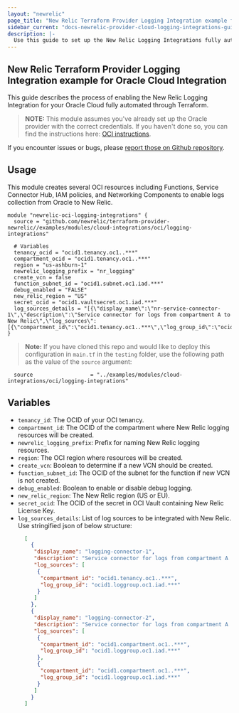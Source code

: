 ```yaml
---
layout: "newrelic"
page_title: "New Relic Terraform Provider Logging Integration example for Oracle Cloud Integration"
sidebar_current: "docs-newrelic-provider-cloud-logging-integrations-guide"
description: |-
  Use this guide to set up the New Relic Logging Integrations fully automated through Terraform.
---
```


## New Relic Terraform Provider Logging Integration example for Oracle Cloud Integration

This guide describes the process of enabling the New Relic Logging Integration for your Oracle Cloud fully automated through Terraform.

> **NOTE:** This module assumes you've already set up the Oracle provider with the correct credentials. If you haven't done so, you can find the instructions here: [OCI instructions](https://registry.terraform.io/providers/oracle/oci/latest/docs).

If you encounter issues or bugs, please [report those on Github repository](https://github.com/newrelic/terraform-provider-newrelic/issues/new/choose).

## Usage
This module creates several OCI resources including Functions, Service Connector Hub, IAM policies, and Networking Components to enable logs collection from Oracle to New Relic.

```hcl
module "newrelic-oci-logging-integrations" {
  source = "github.com/newrelic/terraform-provider-newrelic//examples/modules/cloud-integrations/oci/logging-integrations"

  # Variables
  tenancy_ocid = "ocid1.tenancy.oc1..***"
  compartment_ocid = "ocid1.tenancy.oc1..***"
  region = "us-ashburn-1"
  newrelic_logging_prefix = "nr_logging"
  create_vcn = false
  function_subnet_id = "ocid1.subnet.oc1.iad.***"
  debug_enabled = "FALSE"
  new_relic_region = "US"
  secret_ocid = "ocid1.vaultsecret.oc1.iad.***"
  log_sources_details = "[{\"display_name\":\"nr-service-connector-1\",\"description\":\"Service connector for logs from compartment A to New Relic\",\"log_sources\":[{\"compartment_id\":\"ocid1.tenancy.oc1..***\",\"log_group_id\":\"ocid1.loggroup.oc1.iad.***\"}]}]"
}
```

> **Note:** If you have cloned this repo and would like to deploy this configuration in `main.tf` in the `testing` folder, use the following path as the value of the `source` argument:

```hcl
  source                  = "../examples/modules/cloud-integrations/oci/logging-integrations"
```

## Variables
- `tenancy_id`: The OCID of your OCI tenancy.
- `compartment_id`: The OCID of the compartment where New Relic logging resources will be created.
- `newrelic_logging_prefix`: Prefix for naming New Relic logging resources.
- `region`: The OCI region where resources will be created.
- `create_vcn`: Boolean to determine if a new VCN should be created.
- `function_subnet_id`: The OCID of the subnet for the function if new VCN is not created.
- `debug_enabled`: Boolean to enable or disable debug logging.
- `new_relic_region`: The New Relic region (US or EU).
- `secret_ocid`: The OCID of the secret in OCI Vault containing New Relic License Key.
- `log_sources_details`: List of log sources to be integrated with New Relic. Use stringified json of below structure:
   ```json
     [
       {
        "display_name": "logging-connector-1",
        "description": "Service connector for logs from compartment A to New Relic",
        "log_sources": [
         {
          "compartment_id": "ocid1.tenancy.oc1..***",
          "log_group_id": "ocid1.loggroup.oc1.iad.***"
         }
        ]
       },
       {
        "display_name": "logging-connector-2",
        "description": "Service connector for logs from compartment A to New Relic",
        "log_sources": [
         {
          "compartment_id": "ocid1.compartment.oc1..***",
          "log_group_id": "ocid1.loggroup.oc1.iad.***"
         },
         {
          "compartment_id": "ocid1.compartment.oc1..***",
          "log_group_id": "ocid1.loggroup.oc1.iad.***"
         }
        ]
       }
     ]

   ```